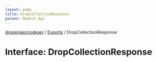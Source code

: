 ```yaml
---
layout: page
title: DropCollectionResponse
parent: NodeJS Api
---
```

[@openiap/nodeapi](../README.md) / [Exports](../modules.md) / DropCollectionResponse

# Interface: DropCollectionResponse
